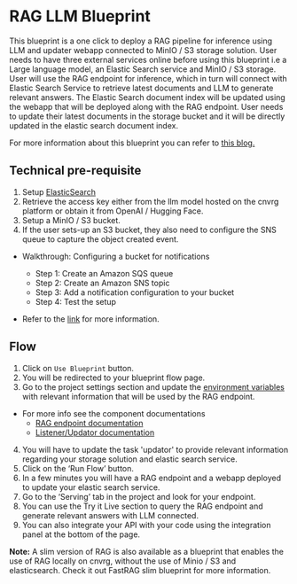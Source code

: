 # RAG LLM Blueprint

This blueprint is a one click to deploy a RAG pipeline for inference using LLM and updater webapp connected to MinIO / S3 storage solution. User needs to have three external services online before using this blueprint i.e a Large language model, an Elastic Search service and MinIO / S3 storage. User will use the RAG endpoint for inference, which in turn will connect with Elastic Search Service to retrieve latest documents and LLM to generate relevant answers.
The Elastic Search document index will be updated using the webapp that will be deployed along with the RAG endpoint. User needs to update their latest documents in the storage bucket and it will be directly updated in the elastic search document index.

For more information about this blueprint you can refer to [this blog.](https://cnvrg.io/enhance-large-language-models-leveraging-rag-and-minio-and-cnvrg/)

## Technical pre-requisite

1. Setup [ElasticSearch](https://www.elastic.co/guide/en/elasticsearch/client/python-api/current/index.html)
2. Retrieve the access key either from the llm model hosted on the cnvrg platform or obtain it from OpenAI / Hugging Face.
3. Setup a MinIO / S3 bucket.
4. If the user sets-up an S3 bucket, they also need to configure the SNS queue to capture the object created event. 
- Walkthrough: Configuring a bucket for notifications
    - Step 1: Create an Amazon SQS queue
    - Step 2: Create an Amazon SNS topic
    - Step 3: Add a notification configuration to your bucket
    - Step 4: Test the setup
    
- Refer to the [link](https://docs.aws.amazon.com/AmazonS3/latest/userguide/ways-to-add-notification-config-to-bucket.html) for more information.

## Flow

1. Click on `Use Blueprint` button.
2. You will be redirected to your blueprint flow page.
3. Go to the project settings section and update the [environment variables](https://app.cnvrg.io/docs/core_concepts/projects.html#environment) with relevant information that will be used by the RAG endpoint.

- For more info see the component documentations
    - [RAG endpoint documentation](https://app.af2jdjq262tdqvyelihtqnd.cloud.cnvrg.io/blueprintsdev/blueprints/libraries/rag-endpoint/1.0.51)
    - [Listener/Updator documentation](https://app.af2jdjq262tdqvyelihtqnd.cloud.cnvrg.io/blueprintsdev/blueprints/libraries/listener/1.0.51)
4. You will have to update the task 'updator' to provide relevant information regarding your storage solution and elastic search service.
5. Click on the ‘Run Flow’ button.
6. In a few minutes you will have a RAG endpoint and a webapp deployed to update your elastic search service.
7. Go to the ‘Serving’ tab in the project and look for your endpoint.
8. You can use the Try it Live section to query the RAG endpoint and generate relevant answers with LLM connected.
9. You can also integrate your API with your code using the integration panel at the bottom of the page.

**Note:** A slim version of RAG is also available as a blueprint that enables the use of RAG locally on cnvrg, without the use of Minio / S3 and elasticsearch. Check it out FastRAG slim blueprint for more information.
